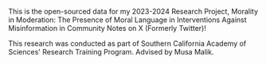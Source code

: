 This is the open-sourced data for my 2023-2024 Research Project, Morality in Moderation: The Presence of Moral Language in Interventions Against Misinformation in Community Notes on X (Formerly Twitter)!

This research was conducted as part of Southern California Academy of Sciences' Research Training Program. Advised by Musa Malik.

